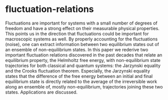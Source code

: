 # fluctuation-relations
Fluctuations are important for systems with a small number of degrees of freedom and have a strong effect on their measurable physical properties. This points us in the direction that fluctuations could be important for macroscopic systems as well. By properly accounting for the fluctuations (noise), one can extract information between two equilibrium states out of an ensemble of non-equilibrium states. In this paper we rederive two important fluctuation relations discovered in the past decades that relate an equilibrium property, the Helmholtz free energy, with non-equilibrium state trajectories for both classical and quantum systems: the Jarzynski equality and the Crooks fluctuation theorem. Especially, the Jarzynski equality states that the difference of the free energy between an initial and final equilibrium state is directly related to the average of the irreversible work along an ensemble of, mostly non-equilibrium, trajectories joining these two states. Applications are discussed.

